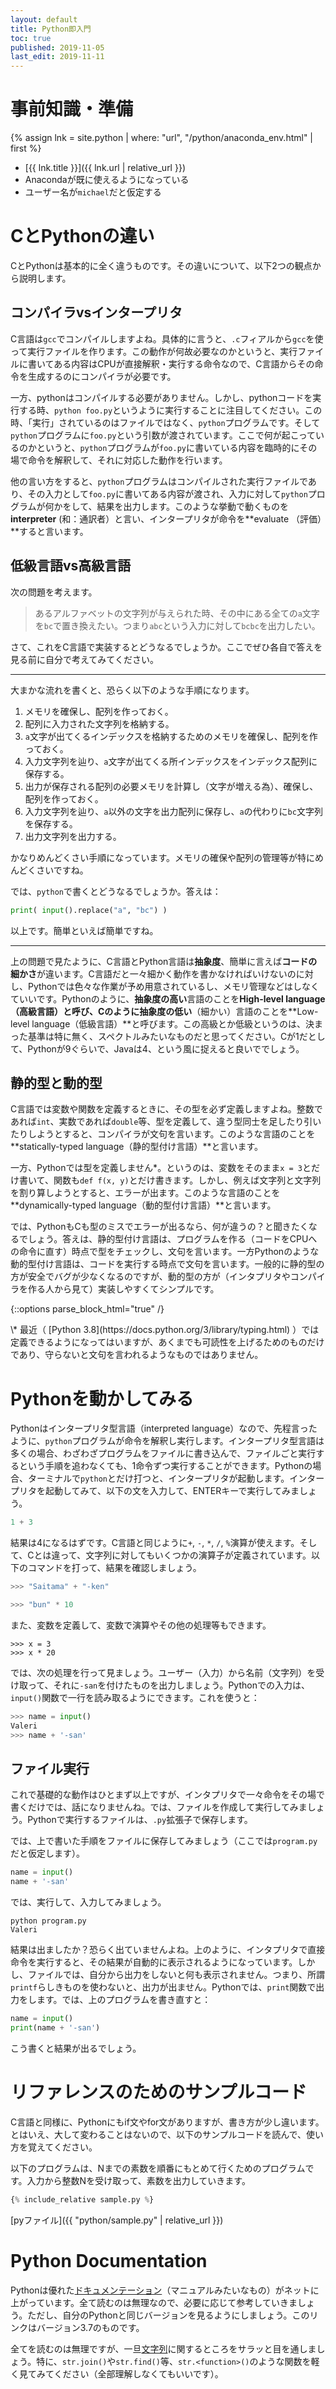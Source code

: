 ```yaml
---
layout: default
title: Python即入門
toc: true
published: 2019-11-05
last_edit: 2019-11-11
---
```


# 事前知識・準備

{% assign lnk = site.python | where: "url", "/python/anaconda_env.html" | first %}
- [{{ lnk.title }}]({{ lnk.url | relative_url }})
- Anacondaが既に使えるようになっている
- ユーザー名が`michael`だと仮定する

# CとPythonの違い

CとPythonは基本的に全く違うものです。その違いについて、以下2つの観点から説明します。

## コンパイラvsインタープリタ

C言語は`gcc`でコンパイルしますよね。具体的に言うと、`.c`フィアルから`gcc`を使って実行ファイルを作ります。この動作が何故必要なのかというと、実行ファイルに書いてある内容はCPUが直接解釈・実行する命令なので、C言語からその命令を生成するのにコンパイラが必要です。

一方、pythonはコンパイルする必要がありません。しかし、pythonコードを実行する時、`python foo.py`というように実行することに注目してください。この時、「実行」されているのはファイルではなく、`python`プログラムです。そして`python`プログラムに`foo.py`という引数が渡されています。ここで何が起こっているのかというと、`python`プログラムが`foo.py`に書いている内容を臨時的にその場で命令を解釈して、それに対応した動作を行います。

他の言い方をすると、`python`プログラムはコンパイルされた実行ファイルであり、その入力として`foo.py`に書いてある内容が渡され、入力に対して`python`プログラムが何かをして、結果を出力します。このような挙動で動くものを**interpreter** (和：通訳者）と言い、インタープリタが命令を**evaluate （評価）**すると言います。

## 低級言語vs高級言語

次の問題を考えます。

> あるアルファベットの文字列が与えられた時、その中にある全ての`a`文字を`bc`で置き換えたい。つまり`abc`という入力に対して`bcbc`を出力したい。

さて、これをC言語で実装するとどうなるでしょうか。ここでぜひ各自で答えを見る前に自分で考えてみてください。

---

大まかな流れを書くと、恐らく以下のような手順になります。

1. メモリを確保し、配列を作っておく。
2. 配列に入力された文字列を格納する。
3. `a`文字が出てくるインデックスを格納するためのメモリを確保し、配列を作っておく。
4. 入力文字列を辿り、`a`文字が出てくる所インデックスをインデックス配列に保存する。
5. 出力が保存される配列の必要メモリを計算し（文字が増える為）、確保し、配列を作っておく。
6. 入力文字列を辿り、`a`以外の文字を出力配列に保存し、`a`の代わりに`bc`文字列を保存する。
7. 出力文字列を出力する。

かなりめんどくさい手順になっています。メモリの確保や配列の管理等が特にめんどくさいですね。

では、`python`で書くとどうなるでしょうか。答えは：

```python
print( input().replace("a", "bc") )
```

以上です。簡単といえば簡単ですね。

---

上の問題で見たように、C言語とPython言語は**抽象度**、簡単に言えば**コードの細かさ**が違います。C言語だと一々細かく動作を書かなければいけないのに対し、Pythonでは色々な作業が予め用意されているし、メモリ管理などはしなくていいです。Pythonのように、**抽象度の高い**言語のことを**High-level language （高級言語）**と呼び、Cのように**抽象度の低い**（細かい）言語のことを**Low-level language（低級言語）**と呼びます。この高級とか低級というのは、決まった基準は特に無く、スペクトルみたいなものだと思ってください。Cが1だとして、Pythonが9ぐらいで、Javaは4、という風に捉えると良いででしょう。

## 静的型と動的型

C言語では変数や関数を定義するときに、その型を必ず定義しますよね。整数であれば`int`、実数であれば`double`等、型を定義して、違う型同士を足したり引いたりしようとすると、コンパイラが文句を言います。このような言語のことを**statically-typed language（静的型付け言語）**と言います。

一方、Pythonでは型を定義しません\*。というのは、変数をそのまま`x = 3`とだけ書いて、関数も`def f(x, y)`とだけ書きます。しかし、例えば文字列と文字列を割り算しようとすると、エラーが出ます。このような言語のことを**dynamically-typed language（動的型付け言語）**と言います。

では、PythonもCも型のミスでエラーが出るなら、何が違うの？と聞きたくなるでしょう。答えは、静的型付け言語は、プログラムを作る（コードをCPUへの命令に直す）時点で型をチェックし、文句を言います。一方Pythonのような動的型付け言語は、コードを実行する時点で文句を言います。一般的に静的型の方が安全でバグが少なくなるのですが、動的型の方が（インタプリタやコンパイラを作る人から見て）実装しやすくてシンプルです。

{::options parse_block_html="true" /}
<div class="footnote">\* 最近（ [Python 3.8](https://docs.python.org/3/library/typing.html) ）では定義できるようになってはいますが、あくまでも可読性を上げるためのものだけであり、守らないと文句を言われるようなものではありません。</div>

# Pythonを動かしてみる

Pythonはインタープリタ型言語（interpreted language）なので、先程言ったように、`python`プログラムが命令を解釈し実行します。インタープリタ型言語は多くの場合、わざわざプログラムをファイルに書き込んで、ファイルごと実行するという手順を追わなくても、1命令ずつ実行することができます。Pythonの場合、ターミナルで`python`とだけ打つと、インタープリタが起動します。インタープリタを起動してみて、以下の文を入力して、ENTERキーで実行してみましょう。

```python
1 + 3
```

結果は4になるはずです。C言語と同じように`+`, `-`, `*`, `/`, `%`演算が使えます。そして、Cとは違って、文字列に対してもいくつかの演算子が定義されています。以下のコマンドを打って、結果を確認しましょう。

```python
>>> "Saitama" + "-ken"
```

```python
>>> "bun" * 10
```

また、変数を定義して、変数で演算やその他の処理等もできます。

```
>>> x = 3
>>> x * 20
```

では、次の処理を行って見ましょう。ユーザー（入力）から名前（文字列）を受け取って、それに`-san`を付けたものを出力しましょう。Pythonでの入力は、`input()`関数で一行を読み取るようにできます。これを使うと：

```python
>>> name = input()
Valeri
>>> name + '-san'
```

## ファイル実行

これで基礎的な動作はひとまず以上ですが、インタプリタで一々命令をその場で書くだけでは、話になりませんね。では、ファイルを作成して実行してみましょう。Pythonで実行するファイルは、`.py`拡張子で保存します。

では、上で書いた手順をファイルに保存してみましょう（ここでは`program.py`だと仮定します）。

```python
name = input()
name + '-san'
```

では、実行して、入力してみましょう。

```
python program.py
Valeri
```

結果は出ましたか？恐らく出ていませんよね。上のように、インタプリタで直接命令を実行すると、その結果が自動的に表示されるようになっています。しかし、ファイルでは、自分から出力をしないと何も表示されません。つまり、所謂`printf`らしきものを使わないと、出力が出ません。Pythonでは、`print`関数で出力をします。では、上のプログラムを書き直すと：

```python
name = input()
print(name + '-san')
```
こう書くと結果が出るでしょう。


# リファレンスのためのサンプルコード

C言語と同様に、Pythonにもif文やfor文がありますが、書き方が少し違います。とはいえ、大して変わることはないので、以下のサンプルコードを読んで、使い方を覚えてください。

以下のプログラムは、Nまでの素数を順番にもとめて行くためのプログラムです。入力から整数Nを受け取って、素数を出力していきます。

```python
{% include_relative sample.py %}
```

[pyファイル]({{ "python/sample.py" | relative_url }})

# Python Documentation

Pythonは優れた[ドキュメンテーション](https://docs.python.org/3.7/)（マニュアルみたいなもの）がネットに上がっています。全て読むのは無理なので、必要に応じて参考していきましょう。ただし、自分のPythonと同じバージョンを見るようにしましょう。このリンクはバージョン3.7のものです。

全てを読むのは無理ですが、一旦[文字列](https://docs.python.org/3.7/library/stdtypes.html#text-sequence-type-str)に関するところをサラッと目を通しましょう。特に、`str.join()`や`str.find()`等、`str.<function>()`のような関数を軽く見てみてください（全部理解しなくてもいいです）。
